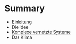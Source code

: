 # Summary

* [Einleitung](README.md)
* [Die Idee](chapter1.md)
* [Komplexe vernetzte Systeme](komplexe_vernetzte_systeme.md)
* Das Klima

